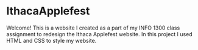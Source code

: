 # IthacaApplefest
Welcome! This is a website I created as a part of my INFO 1300 class assignment to redesign the Ithaca Applefest website. In this project I used HTML and CSS to style my website.
